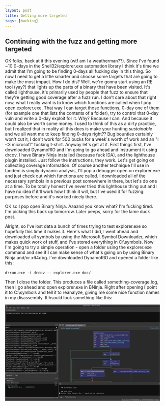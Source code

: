 ```yaml
---
layout: post
title: Getting more targeted
tags: [hacking]
---
```



## Continuing with the fuzz and getting more targeted

OK folks, back at it this evening (wtf am I a weatherman??). Since I've found ~10 0-days in the Shell32/explorer.exe automation library I think it's time we admit that I'm going to be finding 0-days all fucking day in this thing. So now I need to get a little smarter and choose some targets that are going to make the most impact. How I do dis? Well, we're gonna start using an RE tool (yay?) that lights up the parts of a binary that have been visited. It's called lighthouse, it's primarily used by people that fuzz to ensure that they're getting good coverage after a fuzz run. I don't care about that right now, what I really want is to know which functions are called when I pop open explorer.exe. That way I can target those functions, 0-day one of them (for example one that lists the contents of a folder), try to control that 0-day vuln and write a 0-day exploit for it. Why? Because I can. And because it could also be worth some money. I used to think of this as a dirty practice, but I realized that in reality all this does is make your hunting *sustainable* and we all want me to keep finding 0-days right?? Bug bounties certainly won't cut it, I don't work for 500 bucks for a week's worth of work and an "I <3 microsoft" fucking t-shirt. Anyway let's get at it. First things first, I've downloaded DynamoRIO and I'm going to go ahead and instrument it using drcov. I have Binary Ninja installed (because fuck IDA), and the lighthouse plugin installed. Just follow the instructions, they work. Let's get going on collecting coverage information. Of course another technique I'll use in tandem is simply dynamic analysis, I'll pop a debugger open on explorer.exe and just check out which functions are called. I downloaded all of the necessary symbols in a previous post somewhere in there, but let's do one at a time. To be totally honest I've never tried this lighthouse thing out and I have no idea if it'll work how I think it will, but I've used it for fuzzing purposes before and it's worked nicely there.

OK so I pop open Binary Ninja. Aaaand you know what? I'm fucking tired. I'm picking this back up tomorrow. Later peeps, sorry for the lame duck post.

Alright, so I've lost data a bunch of times trying to test explorer.exe so hopefully this time it makes it. Here's what I did, I went ahead and downloaded all symbols by using the Microsoft Symbol Downloader, which makes quick work of stuff, and I've stored everything in C:\symbols. Now I'm going to try a simple operation - open a folder using the explorer.exe command and see if I can make sense of what's going on by using Binary Ninja and/or x64dbg. I've downloaded DynamoRIO and opened a folder like this:

`drrun.exe -t drcov -- explorer.exe doc/`

Then I close the folder. This produces a file called something-coverage.log, then I go ahead and open explorer.exe in BNinja. Right after opening I point it to C:\symbols and tell it to reanalyze, giving me some nice function names in my disassembly. It hsould look something like this:

![shelldisasm](/assets/img/disasm.PNG)


